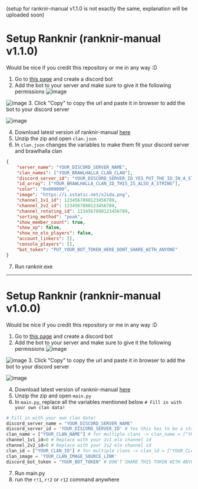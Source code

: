 (setup for ranknir-manual v1.1.0 is not exactly the same, explanation will be uploaded soon)


# Setup Ranknir (ranknir-manual v1.1.0)
Would be nice if you credit this repository or me in any way :D
1. Go to [this page](https://discord.com/developers/applications) and create a discord bot
2. Add the bot to your server and make sure to give it the following permissions
![image](https://github.com/CrossyChainsaw/Ranknir/assets/74303221/aa3afa90-f8d1-4f00-82ed-dabba8c7d0c8)

![image](https://github.com/CrossyChainsaw/Ranknir/assets/74303221/f7789492-e48c-439c-93d1-93ba8538fabf)
3. Click "Copy" to copy the url and paste it in browser to add the bot to your discord server

![image](https://github.com/CrossyChainsaw/Ranknir/assets/74303221/4049bb52-8d08-46eb-856a-400a2d8a25aa)

4. Download latest version of ranknir-manual [here](https://github.com/CrossyChainsaw/Ranknir/releases/download/manual-v1.1.0/ranknir.zip)
5. Unzip the zip and open `clan.json`
6. In `clan.json` changes the variables to make them fit your discord server and brawlhalla clan
```json
{
    "server_name": "YOUR_DISCORD_SERVER_NAME",
    "clan_names": ["YOUR_BRAWLHALLA_CLAN_CLAN"],
    "discord_server_id": "YOUR_DISCORD_SERVER_ID_YES_PUT_THE_ID_IN_A_STRING",
    "id_array": ["YOUR_BRAWLHALLA_CLAN_ID_THIS_IS_ALSO_A_STRING"],
    "color": "0x000000",
    "image": "https://i.sstatic.net/xJida.png",
    "channel_1v1_id": 1234567890123456789,
    "channel_2v2_id": 1234567890123456789,
    "channel_rotating_id": 1234567890123456789,
    "sorting_method": "peak",
    "show_member_count": true,
    "show_xp": false,
    "show_no_elo_players": false,
    "account_linkers": [],
    "console_players": [],
    "bot_token": "PUT_YOUR_BOT_TOKEN_HERE_DONT_SHARE_WITH_ANYONE"
}
```

7. Run ranknir.exe

--------------------------------------------------------------------



# Setup Ranknir (ranknir-manual v1.0.0)
Would be nice if you credit this repository or me in any way :D
1. Go to [this page](https://discord.com/developers/applications) and create a discord bot
2. Add the bot to your server and make sure to give it the following permissions
![image](https://github.com/CrossyChainsaw/Ranknir/assets/74303221/aa3afa90-f8d1-4f00-82ed-dabba8c7d0c8)

![image](https://github.com/CrossyChainsaw/Ranknir/assets/74303221/f7789492-e48c-439c-93d1-93ba8538fabf)
3. Click "Copy" to copy the url and paste it in browser to add the bot to your discord server

![image](https://github.com/CrossyChainsaw/Ranknir/assets/74303221/4049bb52-8d08-46eb-856a-400a2d8a25aa)

4. Download latest version of ranknir-manual [here](https://github.com/CrossyChainsaw/Ranknir/archive/refs/heads/ranknir-manual.zip)
5. Unzip the zip and open `main.py`
6. In `main.py`, replace all the variables mentioned below `# Fill in with your own clan data!`
```py
# Fill in with your own clan data!
discord_server_name = "YOUR_DISCORD_SERVER_NAME"
discord_server_id = 'YOUR_DISCORD_SERVER_ID' # Yes this has to be a string
clan_name = ["YOUR_CLAN_NAME"] # for multiple clans -> clan_name = ["YOUR_CLAN_NAME, YOUR_CLAN_NAME_2"]
channel_1v1_id=0 # Replace with your 1v1 elo channel id
channel_2v2_id=0 # Replace with your 2v2 elo channel id
clan_id = ["YOUR_CLAN_ID"] # for multiple clans -> clan_id = ["YOUR_CLAN_ID, YOUR_CLAN_ID_2"]
clan_image = 'YOUR_CLAN_IMAGE_SOURCE_LINK'
discord_bot_token = "YOUR_BOT_TOKEN" # DON'T SHARE THIS TOKEN WITH ANYONE!!!!!!!!!!!!!!!!!!!!!!
```

7. Run main.py
8. run the `r!1`, `r!2` or `r12` command anywhere
